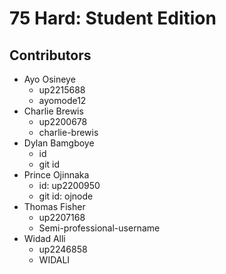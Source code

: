# 75 Hard: Student Edition

## Contributors
- Ayo Osineye
  - up2215688
  - ayomode12
- Charlie Brewis
  - up2200678
  - charlie-brewis
- Dylan Bamgboye
  - id
  - git id
- Prince Ojinnaka
  - id: up2200950
  - git id: ojnode
- Thomas Fisher
  - up2207168
  - Semi-professional-username
- Widad Alli
  - up2246858
  - WIDALI


<!--

**Here are some ideas to get you started:**

🙋‍♀️ A short introduction - what is your organization all about?
🌈 Contribution guidelines - how can the community get involved?
👩‍💻 Useful resources - where can the community find your docs? Is there anything else the community should know?
🍿 Fun facts - what does your team eat for breakfast?
🧙 Remember, you can do mighty things with the power of [Markdown](https://docs.github.com/github/writing-on-github/getting-started-with-writing-and-formatting-on-github/basic-writing-and-formatting-syntax)
-->
